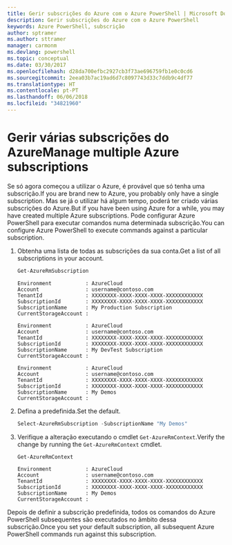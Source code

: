 ```yaml
---
title: Gerir subscrições do Azure com o Azure PowerShell | Microsoft Docs
description: Gerir subscrições do Azure com o Azure PowerShell
keywords: Azure PowerShell, subscrição
author: sptramer
ms.author: sttramer
manager: carmonm
ms.devlang: powershell
ms.topic: conceptual
ms.date: 03/30/2017
ms.openlocfilehash: d28da700efbc2927cb3f73ae696759fb1e0c0cd6
ms.sourcegitcommit: 2eea03b7ac19ad6d7c8097743d33c7ddb9c4df77
ms.translationtype: HT
ms.contentlocale: pt-PT
ms.lasthandoff: 06/06/2018
ms.locfileid: "34821960"
---
```

# <a name="manage-multiple-azure-subscriptions"></a><span data-ttu-id="eb3bc-104">Gerir várias subscrições do Azure</span><span class="sxs-lookup"><span data-stu-id="eb3bc-104">Manage multiple Azure subscriptions</span></span>

<span data-ttu-id="eb3bc-105">Se só agora começou a utilizar o Azure, é provável que só tenha uma subscrição.</span><span class="sxs-lookup"><span data-stu-id="eb3bc-105">If you are brand new to Azure, you probably only have a single subscription.</span></span> <span data-ttu-id="eb3bc-106">Mas se já o utilizar há algum tempo, poderá ter criado várias subscrições do Azure.</span><span class="sxs-lookup"><span data-stu-id="eb3bc-106">But if you have been using Azure for a while, you may have created multiple Azure subscriptions.</span></span> <span data-ttu-id="eb3bc-107">Pode configurar Azure PowerShell para executar comandos numa determinada subscrição.</span><span class="sxs-lookup"><span data-stu-id="eb3bc-107">You can configure Azure PowerShell to execute commands against a particular subscription.</span></span>

1. <span data-ttu-id="eb3bc-108">Obtenha uma lista de todas as subscrições da sua conta.</span><span class="sxs-lookup"><span data-stu-id="eb3bc-108">Get a list of all subscriptions in your account.</span></span>

    ```powershell
    Get-AzureRmSubscription
    ```

    ```
    Environment           : AzureCloud
    Account               : username@contoso.com
    TenantId              : XXXXXXXX-XXXX-XXXX-XXXX-XXXXXXXXXXXX
    SubscriptionId        : XXXXXXXX-XXXX-XXXX-XXXX-XXXXXXXXXXXX
    SubscriptionName      : My Production Subscription
    CurrentStorageAccount :

    Environment           : AzureCloud
    Account               : username@contoso.com
    TenantId              : XXXXXXXX-XXXX-XXXX-XXXX-XXXXXXXXXXXX
    SubscriptionId        : XXXXXXXX-XXXX-XXXX-XXXX-XXXXXXXXXXXX
    SubscriptionName      : My DevTest Subscription
    CurrentStorageAccount :

    Environment           : AzureCloud
    Account               : username@contoso.com
    TenantId              : XXXXXXXX-XXXX-XXXX-XXXX-XXXXXXXXXXXX
    SubscriptionId        : XXXXXXXX-XXXX-XXXX-XXXX-XXXXXXXXXXXX
    SubscriptionName      : My Demos
    CurrentStorageAccount :
    ```

2. <span data-ttu-id="eb3bc-109">Defina a predefinida.</span><span class="sxs-lookup"><span data-stu-id="eb3bc-109">Set the default.</span></span>

    ```powershell
    Select-AzureRmSubscription -SubscriptionName "My Demos"
    ```

3. <span data-ttu-id="eb3bc-110">Verifique a alteração executando o cmdlet `Get-AzureRmContext`.</span><span class="sxs-lookup"><span data-stu-id="eb3bc-110">Verify the change by running the `Get-AzureRmContext` cmdlet.</span></span>

    ```powershell
    Get-AzureRmContext
    ```

    ```
    Environment           : AzureCloud
    Account               : username@contoso.com
    TenantId              : XXXXXXXX-XXXX-XXXX-XXXX-XXXXXXXXXXXX
    SubscriptionId        : XXXXXXXX-XXXX-XXXX-XXXX-XXXXXXXXXXXX
    SubscriptionName      : My Demos
    CurrentStorageAccount :
    ```

<span data-ttu-id="eb3bc-111">Depois de definir a subscrição predefinida, todos os comandos do Azure PowerShell subsequentes são executados no âmbito dessa subscrição.</span><span class="sxs-lookup"><span data-stu-id="eb3bc-111">Once you set your default subscription, all subsequent Azure PowerShell commands run against this subscription.</span></span>
